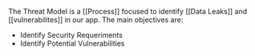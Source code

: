 
The Threat Model is a [[Process]] focused to identify [[Data Leaks]] and [[vulnerabilites]] in our app. The main objectives are:
* Identify Security Requeriments
* Identify Potential Vulnerabilities
